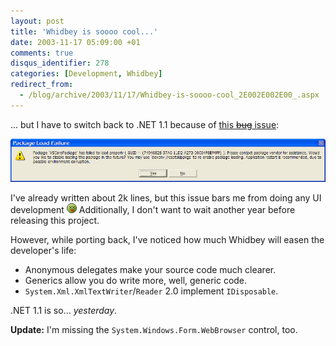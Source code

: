 ```yaml
---
layout: post
title: 'Whidbey is soooo cool...'
date: 2003-11-17 05:09:00 +01
comments: true
disqus_identifier: 278
categories: [Development, Whidbey]
redirect_from:
  - /blog/archive/2003/11/17/Whidbey-is-soooo-cool_2E002E002E00_.aspx
---
```


... but I have to switch back to .NET 1.1 because of [this ~~bug~~ issue](http://staff.newtelligence.net/clemensv/PermaLink.aspx?guid=3fc6b7ee-e292-4fd0-aa22-c95aa2dba9fc):

![VSCorePackage](/files/archive/VSCorePackage.png)

I've already written about 2k lines, but this issue bars me from doing any UI development ![Dead](/files/archive/smiley_dead.gif) Additionally, I don't want to wait another year before releasing this project.

However, while porting back, I've noticed how much Whidbey will easen the developer's life:

-   Anonymous delegates make your source code much clearer.
-   Generics allow you do write more, well, generic code.
-   `System.Xml.XmlTextWriter`/`Reader` 2.0 implement `IDisposable`.

.NET 1.1 is so... *yesterday*.

**Update:** I'm missing the `System.Windows.Form.WebBrowser` control, too.


